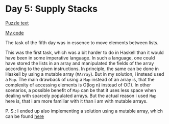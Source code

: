 # Day 5: Supply Stacks

[Puzzle text](https://adventofcode.com/2022/day/5)

[My code](https://github.com/DERAlfons/aoc2022/blob/master/Day5/Main.hs)

The task of the fifth day was in essence to move elements between lists.

This was the first task, which was a bit harder to do in Haskell than it would have been
in some imperative language. In such a language, one could have stored the lists in an array
and manipulated the fields of the array according to the given instructions. In principle,
the same can be done in Haskell by using a mutable array (`MArray`). But in my solution,
i instead used a `Map`. The main drawback of using a `Map` instead of an array is, that the
complexity of accessing elements is O(log n) instead of O(1). In other scenarios, a possible
benefit of `Map` can be that it uses less space when dealing with sparcely populated arrays.
But the actual reason i used `Map` here is, that i am more familiar with it than i am with
mutable arrays.

P. S.: I ended up also implementing a solution using a mutable array, which can be found
[here](https://github.com/DERAlfons/aoc2022/blob/master/Day5v2/Main.hs)
